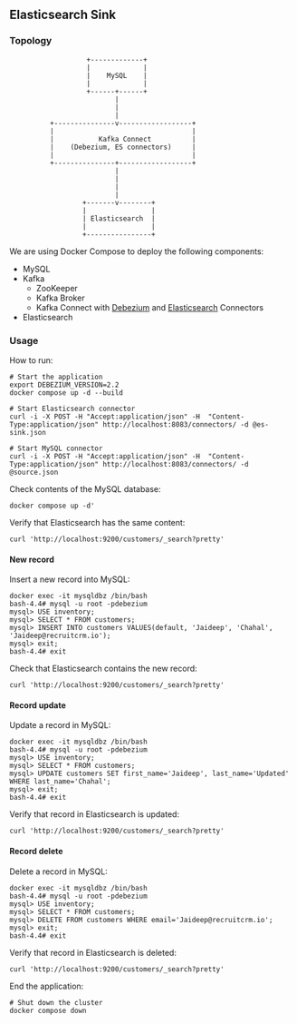 ## Elasticsearch Sink

### Topology

```
                   +-------------+
                   |             |
                   |    MySQL    |
                   |             |
                   +------+------+
                          |
                          |
                          |
          +---------------v------------------+
          |                                  |
          |           Kafka Connect          |
          |    (Debezium, ES connectors)     |
          |                                  |
          +---------------+------------------+
                          |
                          |
                          |
                          |
                  +-------v--------+
                  |                |
                  | Elasticsearch  |
                  |                |
                  +----------------+
```
We are using Docker Compose to deploy the following components:

* MySQL
* Kafka
  * ZooKeeper
  * Kafka Broker
  * Kafka Connect with [Debezium](https://debezium.io/) and  [Elasticsearch](https://github.com/confluentinc/kafka-connect-elasticsearch) Connectors
* Elasticsearch

### Usage

How to run:

```shell
# Start the application
export DEBEZIUM_VERSION=2.2
docker compose up -d --build

# Start Elasticsearch connector
curl -i -X POST -H "Accept:application/json" -H  "Content-Type:application/json" http://localhost:8083/connectors/ -d @es-sink.json

# Start MySQL connector
curl -i -X POST -H "Accept:application/json" -H  "Content-Type:application/json" http://localhost:8083/connectors/ -d @source.json

```

Check contents of the MySQL database:

```shell
docker compose up -d'
```

Verify that Elasticsearch has the same content:

```shell
curl 'http://localhost:9200/customers/_search?pretty'
```
#### New record

Insert a new record into MySQL:

```shell
docker exec -it mysqldbz /bin/bash
bash-4.4# mysql -u root -pdebezium
mysql> USE inventory;
mysql> SELECT * FROM customers;
mysql> INSERT INTO customers VALUES(default, 'Jaideep', 'Chahal', 'Jaideep@recruitcrm.io');
mysql> exit;
bash-4.4# exit
```

Check that Elasticsearch contains the new record:

```shell
curl 'http://localhost:9200/customers/_search?pretty'
```

#### Record update

Update a record in MySQL:

```shell
docker exec -it mysqldbz /bin/bash
bash-4.4# mysql -u root -pdebezium
mysql> USE inventory;
mysql> SELECT * FROM customers;
mysql> UPDATE customers SET first_name='Jaideep', last_name='Updated' WHERE last_name='Chahal';
mysql> exit;
bash-4.4# exit
```

Verify that record in Elasticsearch is updated:

```shell
curl 'http://localhost:9200/customers/_search?pretty'
```


#### Record delete

Delete a record in MySQL:

```shell
docker exec -it mysqldbz /bin/bash
bash-4.4# mysql -u root -pdebezium
mysql> USE inventory;
mysql> SELECT * FROM customers;
mysql> DELETE FROM customers WHERE email='Jaideep@recruitcrm.io';
mysql> exit;
bash-4.4# exit
```

Verify that record in Elasticsearch is deleted:

```shell
curl 'http://localhost:9200/customers/_search?pretty'
```

End the application:

```shell
# Shut down the cluster
docker compose down
```